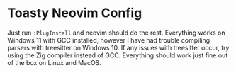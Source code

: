 # Toasty Neovim Config
Just run ```:PlugInstall``` and neovim should do the rest. Everything works on Windows 11 with GCC installed, however I have had trouble compiling parsers with treesitter on Windows 10.
If any issues with treesitter occur, try using the Zig compiler instead of GCC. Everything should work just fine out of the box on Linux and MacOS.
